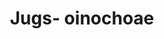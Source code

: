 ---
label: 
title: "Jugs- oinochoae"
order: 560
layout: table-of-contents
presentation: grid
outputs: [ html ]
---
